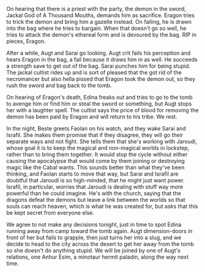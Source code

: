 ---
---

On hearing that there is a priest with the party, the demon in the sword, Jackal God of A Thousand Mouths, demands him as sacrifice. Eragon tries to trick the demon and bring him a gazelle instead. On failing, he is drawn into the bag where he tries to bargain. When that doesn't go so well, he tries to attack the demon's ethereal form and is devoured by the bag. RIP in pieces, Eragon.

After a while, Augt and Sarai go looking. Augt crit fails his perception and hears Eragon in the bag, a fail because it draws him in as well. He succeeds a strength save to get out of the bag. Sarai punches him for being stupid. The jackal cultist rides up and is sort of pleased that the got rid of the necromancer but also hella pissed that Eragon took the demon out, so they rush the sword and bag back to the tomb.

On hearing of Eragon's death, Edina freaks out and tries to go to the tomb to avenge him or find him or steal the sword or something, but Augt stops her with a laughter spell. The cultist says the price of blood for removing the demon has been paid by Eragon and will return to his tribe. We rest.

In the night, Beste greets Faolan on his watch, and they wake Sarai and Israfil. She makes them promise that if they disagree, they will go their separate ways and not fight. She tells them that she's working with Jaroudi, whose goal it is to keep the magical and non-magical worlds in lockstep, rather than to bring them together. It would stop the cycle without either causing the apocalypse that would come by them joining or destroying magic like the Cabal wants. This sounds better than what they've been thinking, and Faolan starts to move that way, but Sarai and Israfil are doubtful that Jaroudi is so high-minded, that he might just want power. Israfil, in particular, worries that Jaroudi is dealing with stuff way more powerful than he could imagine. He's with the church, saying that the dragons defeat the demons but leave a link between the worlds so that souls can reach heaven, which is what he was created for, but asks that this be kept secret from everyone else.

We agree to not make any decisions tonight, just in time to spot Edina running away from camp toward the tomb again. Augt dimension-doors in front of her but fails to grapple, then just turns her into a slug, and we decide to head to the city across the desert to get her away from the tomb so she doesn't do anything stupid. We will be joined by one of Augt's relations, one Anhur Esim, a minotaur hermit paladin, along the way next time.
